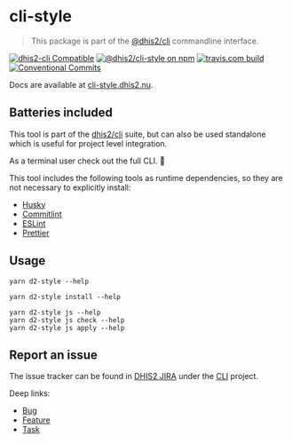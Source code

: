# cli-style

> This package is part of the [@dhis2/cli](https://github.com/dhis2/cli)
> commandline interface.

[![dhis2-cli Compatible](https://img.shields.io/badge/dhis2-cli-ff69b4.svg)](https://github.com/dhis2/cli)
[![@dhis2/cli-style on npm](https://img.shields.io/npm/v/@dhis2/cli-style.svg)](https://www.npmjs.com/package/@dhis2/cli-style)
[![travis.com build](https://img.shields.io/travis/com/dhis2/cli-style.svg)](https://travis-ci.com/dhis2/cli-style)
[![Conventional Commits](https://img.shields.io/badge/Conventional%20Commits-1.0.0-yellow.svg)](https://conventionalcommits.org)

Docs are available at [cli-style.dhis2.nu](https://cli-style.dhis2.nu).

## Batteries included

This tool is part of the [dhis2/cli](https://github.com/dhis2/cli)
suite, but can also be used standalone which is useful for project level
integration.

As a terminal user check out the full CLI. :rocket:

This tool includes the following tools as runtime dependencies, so they
are not necessary to explicitly install:

-   [Husky](https://github.com/typicode/husky)
-   [Commitlint](https://commitlint.js.org)
-   [ESLint](https://eslint.org/)
-   [Prettier](https://prettier.io)

## Usage

```
yarn d2-style --help

yarn d2-style install --help

yarn d2-style js --help
yarn d2-style js check --help
yarn d2-style js apply --help
```

## Report an issue

The issue tracker can be found in [DHIS2 JIRA](https://jira.dhis2.org)
under the [CLI](https://jira.dhis2.org/projects/CLI) project.

Deep links:

-   [Bug](https://jira.dhis2.org/secure/CreateIssueDetails!init.jspa?pid=10703&issuetype=10006&components=11020)
-   [Feature](https://jira.dhis2.org/secure/CreateIssueDetails!init.jspa?pid=10703&issuetype=10300&components=11020)
-   [Task](https://jira.dhis2.org/secure/CreateIssueDetails!init.jspa?pid=10703&issuetype=10003&components=11020)
